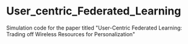 # User_centric_Federated_Learning
Simulation code for the paper titled "User-Centric Federated Learning: Trading off Wireless Resources for Personalization"

